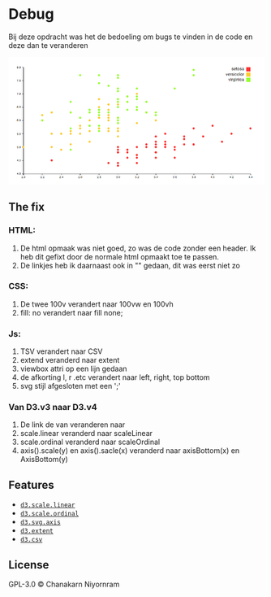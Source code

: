 # Debug
Bij deze opdracht was het de bedoeling om bugs te vinden in de code en deze dan te veranderen

![picture](preview.png)

## The fix
### HTML:
1. De html opmaak was niet goed, zo was de code zonder een header. Ik heb dit gefixt door de normale html opmaakt toe te passen.
2. De linkjes heb ik daarnaast ook in "" gedaan, dit was eerst niet zo

### CSS:

1. De twee 100v verandert naar 100vw en 100vh
2. fill: no verandert naar fill none;

### Js:

1. TSV verandert naar CSV
2. extend veranderd naar extent
3. viewbox attri op een lijn gedaan
4. de afkorting l, r .etc verandert  naar left, right, top bottom
5. svg stijl afgesloten met een ';'

### Van D3.v3 naar D3.v4
1. De link de van <script src="https://d3js.org/d3.v3.min.js"></script> veranderen naar <script src="https://d3js.org/d3.v4.min.js"></script>
2. scale.linear veranderd naar scaleLinear
3. scale.ordinal veranderd naar scaleOrdinal
4. axis().scale(y) en axis().sacle(x) veranderd naar axisBottom(x) en AxisBottom(y)

## Features

*   [`d3.scale.linear`](https://github.com/d3/d3-3.x-api-reference/blob/master/Quantitative-Scales.md#_linear)
*   [`d3.scale.ordinal`](https://github.com/d3/d3-3.x-api-reference/blob/master/Ordinal-Scales.md#ordinal)
*   [`d3.svg.axis`](https://github.com/d3/d3-3.x-api-reference/blob/master/SVG-Axes.md#axis)
*   [`d3.extent`](https://github.com/d3/d3-3.x-api-reference/blob/master/Arrays.md#d3_extent)
*   [`d3.csv`](https://github.com/d3/d3-3.x-api-reference/blob/master/CSV.md#csv)

## License

GPL-3.0 © Chanakarn Niyornram

[block]: https://bl.ocks.org/mbostock/3887118

[block-author]: https://github.com/mbostock

[cover]: preview.png

[url]: https://cmda-fe3.github.io/course-17-18/class-2-debug/niyorn
